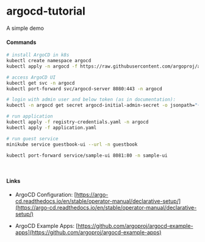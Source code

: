 # argocd-tutorial

A simple demo

#### Commands

```bash
# install ArgoCD in k8s
kubectl create namespace argocd
kubectl apply -n argocd -f https://raw.githubusercontent.com/argoproj/argo-cd/stable/manifests/install.yaml

# access ArgoCD UI
kubectl get svc -n argocd
kubectl port-forward svc/argocd-server 8080:443 -n argocd

# login with admin user and below token (as in documentation):
kubectl -n argocd get secret argocd-initial-admin-secret -o jsonpath="{.data.password}" | base64 --decode && echo

# run application
kubectl apply -f registry-credentials.yaml -n argocd
kubectl apply -f application.yaml

# run guest service
minikube service guestbook-ui --url -n guestbook

kubectl port-forward service/sample-ui 8081:80 -n sample-ui


```

</br>

#### Links

- ArgoCD Configuration: [https://argo-cd.readthedocs.io/en/stable/operator-manual/declarative-setup/](https://argo-cd.readthedocs.io/en/stable/operator-manual/declarative-setup/)

- ArgoCD Example Apps: [https://github.com/argoproj/argocd-example-apps](https://github.com/argoproj/argocd-example-apps)

